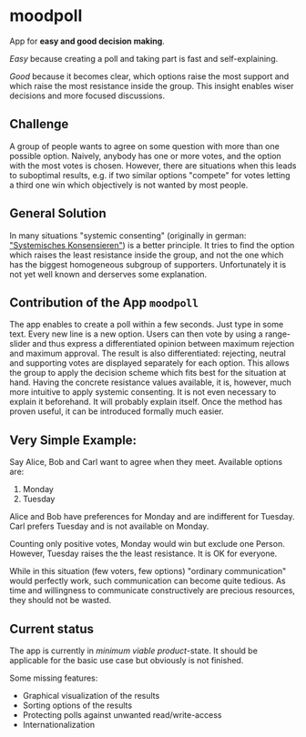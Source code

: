 # moodpoll
App for **easy and good decision making**.

<!-- Note: this file contains some comment-markers which enable the reusage of the text-content at sober-arguments.net/about  -->
<!-- marker_1 -->

*Easy* because creating a poll and taking part is fast and self-explaining.

*Good* because it becomes clear, which options raise the most support and which raise the most resistance inside the group. This insight enables wiser decisions and more focused discussions.

<!-- marker_2 -->

## Challenge

A group of people wants to agree on some question with more than one possible option. Naively, anybody has one or more votes, and the option with the most votes is chosen. However, there are situations when this leads to suboptimal results, e.g. if two similar options "compete" for votes letting a third one win which objectively is not wanted by most people.

## General Solution

In many situations "systemic consenting" (originally in german: ["Systemisches Konsensieren"](https://www.partizipation.at/systemisches-konsensieren.html)) is a better principle. It tries to find the option which raises the least resistance inside the group, and not the one which has the biggest homogeneous subgroup of supporters. Unfortunately it is not yet well known and derserves some explanation.

## Contribution of the App `moodpoll`

The app enables to create a poll within a few seconds. Just type in some text. Every new line is a new option. Users can then vote by using a range-slider and thus express a differentiated opinion between maximum rejection and maximum approval. The result is also differentiated: rejecting, neutral and supporting votes are displayed separately for each option. This allows the group to apply the decision scheme which fits best for the situation at hand. Having the concrete resistance values available, it is, however, much more intuitive to apply systemic consenting. It is not even necessary to explain it beforehand. It will probably explain itself. Once the method has proven useful, it can be introduced formally much easier.


## Very Simple Example:

Say Alice, Bob and Carl want to agree when they meet. Available options are:

1. Monday
1. Tuesday

Alice and Bob have preferences for Monday and are indifferent for Tuesday. Carl prefers Tuesday and is not available on Monday.

Counting only positive votes, Monday would win but exclude one Person. However, Tuesday raises the the least resistance. It is OK for everyone.

While in this situation (few voters, few options) "ordinary communication" would perfectly work, such communication can become quite tedious. As time and willingness to communicate constructively are precious resources, they should not be wasted.

<!-- marker_3 -->


## Current status

The app is currently in *minimum viable product*-state. It should be applicable for the basic use case but obviously is not finished.

Some missing features:

- Graphical visualization of the results
- Sorting options of the results
- Protecting polls against unwanted read/write-access
- Internationalization

